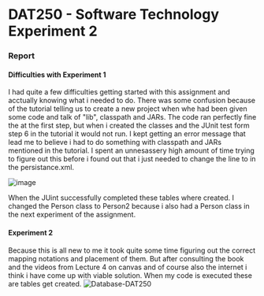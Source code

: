 # DAT250 - Software Technology Experiment 2

### Report

#### Difficulties with Experiment 1

I had quite a few difficulties getting started with this assignment and acctually knowing what i needed to do. There was some confusion because of the tutorial telling us to create a new project when whe had been given some code and talk of "lib", classpath and JARs. The code ran perfectly fine the at the first step, but when i created the classes and the JUnit test form step 6 in the tutorial it would not run. I kept getting an error message that lead me to believe i had to do something with classpath and JARs mentioned in the tutorial. I spent an unnesassery high amount of time trying to figure out this before i found out that i just needed to change the line <persistence-unit name="todos" transaction-type="RESOURCE_LOCAL"> to <persistence-unit name="people" transaction-type="RESOURCE_LOCAL"> in the persistance.xml.
 
![image](https://user-images.githubusercontent.com/46966246/133003867-17899841-a591-4823-98fb-9648c8c09cdf.png)

When the JUint successfully completed these tables where created. I changed the Person class to Person2 because i also had a Person class in the next experiment of the assignment.

#### Experiment 2

Because this is all new to me it took quite some time figuring out the correct mapping notations and placement of them. But after consulting the book and the videos from Lecture 4 on canvas and of course also the internet i think i have come up with viable solution. When my code is executed these are tables get created.
 ![Database-DAT250](https://user-images.githubusercontent.com/46966246/133004113-af2b34a6-3a42-4eb2-8704-d0c8d05b221e.png)
